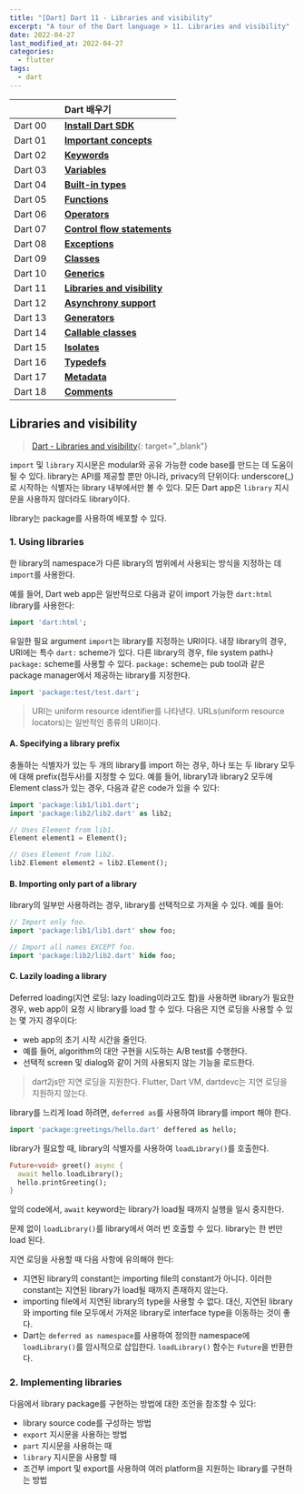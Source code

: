 ```yaml
---
title: "[Dart] Dart 11 - Libraries and visibility"
excerpt: "A tour of the Dart language > 11. Libraries and visibility"
date: 2022-04-27
last_modified_at: 2022-04-27
categories:
  - flutter
tags:
  - dart
---
```


|||Dart 배우기|
|:---:|:---:|:---|
|Dart 00||**[Install Dart SDK](https://burningfalls.github.io/flutter/dart00-install-dart-sdk/)**|
|Dart 01||**[Important concepts](https://burningfalls.github.io/flutter/dart01-important-concepts/)**|
|Dart 02||**[Keywords](https://burningfalls.github.io/flutter/dart02-keywords/)**|
|Dart 03||**[Variables](https://burningfalls.github.io/flutter/dart03-variables/)**|
|Dart 04||**[Built-in types](https://burningfalls.github.io/flutter/dart04-built-in-types/)**|
|Dart 05||**[Functions](https://burningfalls.github.io/flutter/dart05-functions/)**|
|Dart 06||**[Operators](https://burningfalls.github.io/flutter/dart06-operators/)**|
|Dart 07||**[Control flow statements](https://burningfalls.github.io/flutter/dart07-control-flow-statements/)**|
|Dart 08||**[Exceptions](https://burningfalls.github.io/flutter/dart08-exceptions/)**|
|Dart 09||**[Classes](https://burningfalls.github.io/flutter/dart09-classes/)**|
|Dart 10||**[Generics](https://burningfalls.github.io/flutter/dart10-generics/)**|
|Dart 11||**[Libraries and visibility](https://burningfalls.github.io/flutter/dart11-libraries-and-visibility/)**|
|Dart 12||**[Asynchrony support](https://burningfalls.github.io/flutter/dart12-asynchrony-support/)**|
|Dart 13||**[Generators](https://burningfalls.github.io/flutter/dart13-generators/)**|
|Dart 14||**[Callable classes](https://burningfalls.github.io/flutter/dart14-callable-classes/)**|
|Dart 15||**[Isolates](https://burningfalls.github.io/flutter/dart15-isolates/)**|
|Dart 16||**[Typedefs](https://burningfalls.github.io/flutter/dart16-typedefs/)**|
|Dart 17||**[Metadata](https://burningfalls.github.io/flutter/dart17-metadata/)**|
|Dart 18||**[Comments](https://burningfalls.github.io/flutter/dart18-comments/)**|

## Libraries and visibility

> [Dart - Libraries and visibility](https://dart.dev/guides/language/language-tour#libraries-and-visibility){: target="_blank"}

`import` 및 `library` 지시문은 modular와 공유 가능한 code base를 만드는 데 도움이 될 수 있다. library는 API를 제공할 뿐만 아니라, privacy의 단위이다: underscore(_)로 시작하는 식별자는 library 내부에서만 볼 수 있다. 모든 Dart app은 `library` 지시문을 사용하지 않더라도 library이다.

library는 package를 사용하여 배포할 수 있다.

### 1. Using libraries

한 library의 namespace가 다른 library의 범위에서 사용되는 방식을 지정하는 데 `import`를 사용한다.

예를 들어, Dart web app은 일반적으로 다음과 같이 import 가능한 `dart:html` library를 사용한다:

```dart
import 'dart:html';
```

유일한 필요 argument `import`는 library를 지정하는 URI이다. 내장 library의 경우, URI에는 특수  `dart:` scheme가 있다. 다른 library의 경우, file system path나 `package:` scheme를 사용할 수 있다. `package:` scheme는 pub tool과 같은 package manager에서 제공하는 library를 지정한다.

```dart
import 'package:test/test.dart';
```

> URI는 uniform resource identifier를 나타낸다. URLs(uniform resource locators)는 일반적인 종류의 URI이다.

#### A. Specifying a library prefix

충돌하는 식별자가 있는 두 개의 library를 import 하는 경우, 하나 또는 두 library 모두에 대해 prefix(접두사)를 지정할 수 있다. 예를 들어, library1과 library2 모두에 Element class가 있는 경우, 다음과 같은 code가 있을 수 있다:

```dart
import 'package:lib1/lib1.dart';
import 'package:lib2/lib2.dart' as lib2;

// Uses Element from lib1.
Element element1 = Element();

// Uses Element from lib2.
lib2.Element element2 = lib2.Element();
```

#### B. Importing only part of a library

library의 일부만 사용하려는 경우, library를 선택적으로 가져올 수 있다. 예를 들어:

```dart
// Import only foo.
import 'package:lib1/lib1.dart' show foo;

// Import all names EXCEPT foo.
import 'package:lib2/lib2.dart' hide foo;
```

#### C. Lazily loading a library

Deferred loading(지연 로딩: lazy loading이라고도 함)을 사용하면 library가 필요한 경우, web app이 요청 시 library를 load 할 수 있다. 다음은 지연 로딩을 사용할 수 있는 몇 가지 경우이다:

* web app의 초기 시작 시간을 줄인다.
* 예를 들어, algorithm의 대안 구현을 시도하는 A/B test를 수행한다.
* 선택적 screen 및 dialog와 같이 거의 사용되지 않는 기능을 로드한다.

> dart2js만 지연 로딩을 지원한다. Flutter, Dart VM, dartdevc는 지연 로딩을 지원하지 않는다.

library를 느리게 load 하려면, `deferred as`를 사용하여 library를 import 해야 한다.

```dart
import 'package:greetings/hello.dart' deffered as hello;
```

library가 필요할 때, library의 식별자를 사용하여 `loadLibrary()`를 호출한다.

```dart
Future<void> greet() async {
  await hello.loadLibrary();
  hello.printGreeting();
}
```

앞의 code에서, `await` keyword는 library가 load될 때까지 실행을 일시 중지한다.

문제 없이 `loadLibrary()`를 library에서 여러 번 호출할 수 있다. library는 한 번만 load 된다.

지연 로딩을 사용할 때 다음 사항에 유의해야 한다:

* 지연된 library의 constant는 importing file의 constant가 아니다. 이러한 constant는 지연된 library가 load될 때까지 존재하지 않는다.
* importing file에서 지연된 library의 type을 사용할 수 없다. 대신, 지연된 library와 importing file 모두에서 가져온 library로 interface type을 이동하는 것이 좋다.
* Dart는 `deferred as namespace`를 사용하여 정의한 namespace에 `loadLibrary()`를 암시적으로 삽입한다. `loadLibrary()` 함수는 `Future`을 반환한다.

### 2. Implementing libraries

다음에서 library package를 구현하는 방법에 대한 조언을 참조할 수 있다:

* library source code를 구성하는 방법
* `export` 지시문을 사용하는 방법
* `part` 지시문을 사용하는 때
* `library` 지시문을 사용할 때
* 조건부 import 및 export를 사용하여 여러 platform을 지원하는 library를 구현하는 방법